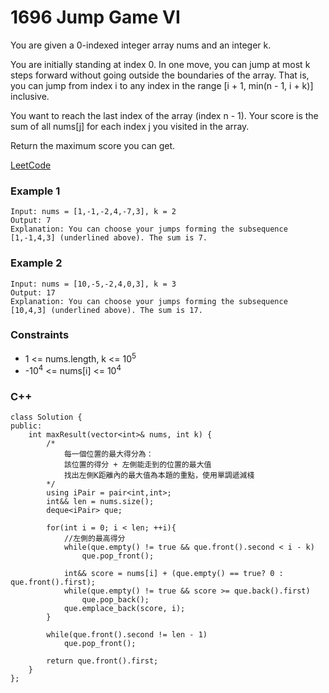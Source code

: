 # 1696 Jump Game VI

You are given a 0-indexed integer array nums and an integer k.

You are initially standing at index 0. In one move, you can jump at most k steps forward without going outside the boundaries of the array. That is, you can jump from index i to any index in the range [i + 1, min(n - 1, i + k)] inclusive.

You want to reach the last index of the array (index n - 1). Your score is the sum of all nums[j] for each index j you visited in the array.

Return the maximum score you can get.

[LeetCode](https://leetcode.cn/problems/jump-game-vi/description/)

### Example 1

```
Input: nums = [1,-1,-2,4,-7,3], k = 2
Output: 7
Explanation: You can choose your jumps forming the subsequence [1,-1,4,3] (underlined above). The sum is 7.
```

### Example 2

```
Input: nums = [10,-5,-2,4,0,3], k = 3
Output: 17
Explanation: You can choose your jumps forming the subsequence [10,4,3] (underlined above). The sum is 17.
```


### Constraints

* 1 <= nums.length, k <= 10<sup>5</sup>
* -10<sup>4</sup> <= nums[i] <= 10<sup>4</sup>


### C++ 

```
class Solution {
public:
    int maxResult(vector<int>& nums, int k) {
        /*
            每一個位置的最大得分為：
            該位置的得分 + 左側能走到的位置的最大值
            找出左側K距離內的最大值為本題的重點，使用單調遞減棧
        */
        using iPair = pair<int,int>;
        int&& len = nums.size();
        deque<iPair> que;
        
        for(int i = 0; i < len; ++i){
            //左側的最高得分
            while(que.empty() != true && que.front().second < i - k)
                que.pop_front();
            
            int&& score = nums[i] + (que.empty() == true? 0 : que.front().first);
            while(que.empty() != true && score >= que.back().first)
                que.pop_back();
            que.emplace_back(score, i);
        }

        while(que.front().second != len - 1)
            que.pop_front();
        
        return que.front().first;
    }
};
```